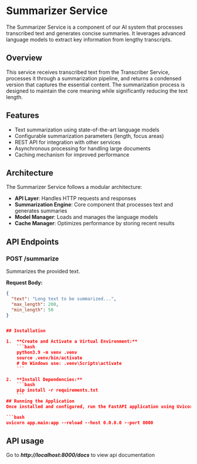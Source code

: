 # Summarizer Service

The Summarizer Service is a component of our AI system that processes transcribed text and generates concise summaries. It leverages advanced language models to extract key information from lengthy transcripts.

## Overview

This service receives transcribed text from the Transcriber Service, processes it through a summarization pipeline, and returns a condensed version that captures the essential content. The summarization process is designed to maintain the core meaning while significantly reducing the text length.

## Features

- Text summarization using state-of-the-art language models
- Configurable summarization parameters (length, focus areas)
- REST API for integration with other services
- Asynchronous processing for handling large documents
- Caching mechanism for improved performance

## Architecture

The Summarizer Service follows a modular architecture:

- **API Layer**: Handles HTTP requests and responses
- **Summarization Engine**: Core component that processes text and generates summaries
- **Model Manager**: Loads and manages the language models
- **Cache Manager**: Optimizes performance by storing recent results

## API Endpoints

### POST /summarize

Summarizes the provided text.

**Request Body:**
```json
{
  "text": "Long text to be summarized...",
  "max_length": 200,
  "min_length": 50
}


## Installation

1.  **Create and Activate a Virtual Environment:**
    ```bash
    python3.9 -m venv .venv
    source .venv/bin/activate
    # On Windows use: .venv\Scripts\activate
    ```

2.  **Install Dependencies:**
    ```bash
    pip install -r requirements.txt
    ```
## Running the Application
Once installed and configured, run the FastAPI application using Uvicorn:

```bash
uvicorn app.main:app --reload --host 0.0.0.0 --port 8000
```

## API usage

Go to ***http://localhost:8000/docs*** to view api documentation